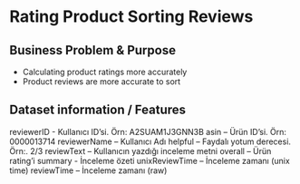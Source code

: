 # Rating Product Sorting Reviews

## Business Problem & Purpose

*  Calculating product ratings more accurately
* Product reviews are more accurate to sort

## Dataset information / Features

reviewerID - Kullanıcı ID’si. Örn: A2SUAM1J3GNN3B
asin – Ürün ID’si. Örn: 0000013714
reviewerName – Kullanıcı Adı
helpful – Faydalı yotum derecesi. Örn:. 2/3
reviewText – Kullanıcın yazdığı inceleme metni
overall – Ürün rating’i
summary - İnceleme özeti
unixReviewTime – İnceleme zamanı (unix time)
reviewTime – İnceleme zamanı (raw)
